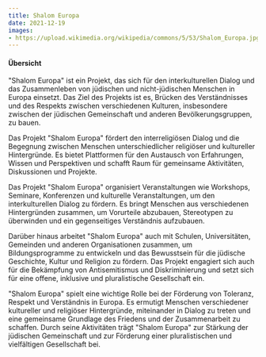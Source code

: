 ```yaml
---
title: Shalom Europa
date: 2021-12-19
images: 
- https://upload.wikimedia.org/wikipedia/commons/5/53/Shalom_Europa.jpg
---
```


#### Übersicht

"Shalom Europa" ist ein Projekt, das sich für den interkulturellen Dialog und das Zusammenleben von jüdischen und nicht-jüdischen Menschen in Europa einsetzt. Das Ziel des Projekts ist es, Brücken des Verständnisses und des Respekts zwischen verschiedenen Kulturen, insbesondere zwischen der jüdischen Gemeinschaft und anderen Bevölkerungsgruppen, zu bauen.

Das Projekt "Shalom Europa" fördert den interreligiösen Dialog und die Begegnung zwischen Menschen unterschiedlicher religiöser und kultureller Hintergründe. Es bietet Plattformen für den Austausch von Erfahrungen, Wissen und Perspektiven und schafft Raum für gemeinsame Aktivitäten, Diskussionen und Projekte.

Das Projekt "Shalom Europa" organisiert Veranstaltungen wie Workshops, Seminare, Konferenzen und kulturelle Veranstaltungen, um den interkulturellen Dialog zu fördern. Es bringt Menschen aus verschiedenen Hintergründen zusammen, um Vorurteile abzubauen, Stereotypen zu überwinden und ein gegenseitiges Verständnis aufzubauen.

Darüber hinaus arbeitet "Shalom Europa" auch mit Schulen, Universitäten, Gemeinden und anderen Organisationen zusammen, um Bildungsprogramme zu entwickeln und das Bewusstsein für die jüdische Geschichte, Kultur und Religion zu fördern. Das Projekt engagiert sich auch für die Bekämpfung von Antisemitismus und Diskriminierung und setzt sich für eine offene, inklusive und pluralistische Gesellschaft ein.

"Shalom Europa" spielt eine wichtige Rolle bei der Förderung von Toleranz, Respekt und Verständnis in Europa. Es ermutigt Menschen verschiedener kultureller und religiöser Hintergründe, miteinander in Dialog zu treten und eine gemeinsame Grundlage des Friedens und der Zusammenarbeit zu schaffen. Durch seine Aktivitäten trägt "Shalom Europa" zur Stärkung der jüdischen Gemeinschaft und zur Förderung einer pluralistischen und vielfältigen Gesellschaft bei.


